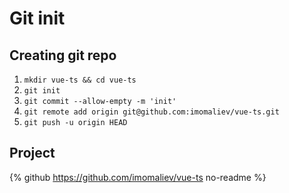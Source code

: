 # Git init

## Creating git repo

1. `mkdir vue-ts && cd vue-ts`
1. `git init`
1. `git commit --allow-empty -m 'init'`
1. `git remote add origin git@github.com:imomaliev/vue-ts.git`
1. `git push -u origin HEAD`

## Project

{% github https://github.com/imomaliev/vue-ts no-readme %}
